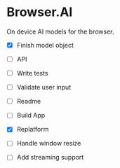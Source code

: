 # Browser.AI

On device AI models for the browser.


- [x] Finish model object
- [ ] API
- [ ] Write tests
- [ ] Validate user input
- [ ] Readme
- [ ] Build App
- [x] Replatform
- [ ] Handle window resize

- [ ] Add streaming support
